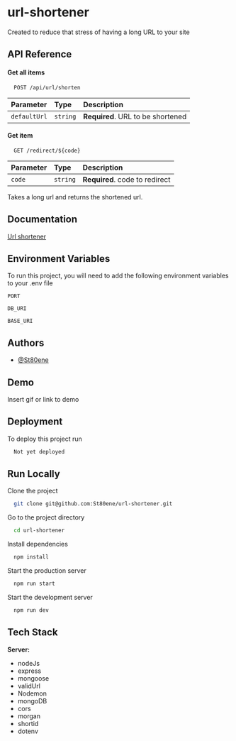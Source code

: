 
# url-shortener

Created to reduce that stress of having a long URL to your site

## API Reference

#### Get all items

```http
  POST /api/url/shorten
```

| Parameter | Type     | Description                |
| :-------- | :------- | :------------------------- |
| `defaultUrl` | `string` | **Required**. URL to be shortened |

#### Get item

```http
  GET /redirect/${code}
```

| Parameter | Type     | Description                       |
| :-------- | :------- | :-------------------------------- |
| `code`      | `string` | **Required**. code to redirect  |



Takes a long url and returns the shortened url.

  
## Documentation

[Url shortener](https://documenter.getpostman.com/view/17357328/U16onhqj)

  
## Environment Variables

To run this project, you will need to add the following environment variables to your .env file

`PORT`

`DB_URI`

`BASE_URI`
## Authors

- [@St80ene](https://github.com/St80ene)

  
## Demo

Insert gif or link to demo

  
## Deployment

To deploy this project run

```bash
  Not yet deployed
```

  
## Run Locally

Clone the project

```bash
  git clone git@github.com:St80ene/url-shortener.git
```

Go to the project directory

```bash
  cd url-shortener
```

Install dependencies

```bash
  npm install
```

Start the production server

```bash
  npm run start
```

Start the development server

```bash
  npm run dev
```
## Tech Stack


**Server:** 
- nodeJs 
- express
- mongoose
- validUrl
- Nodemon
- mongoDB
- cors
- morgan
- shortid
- dotenv

  
